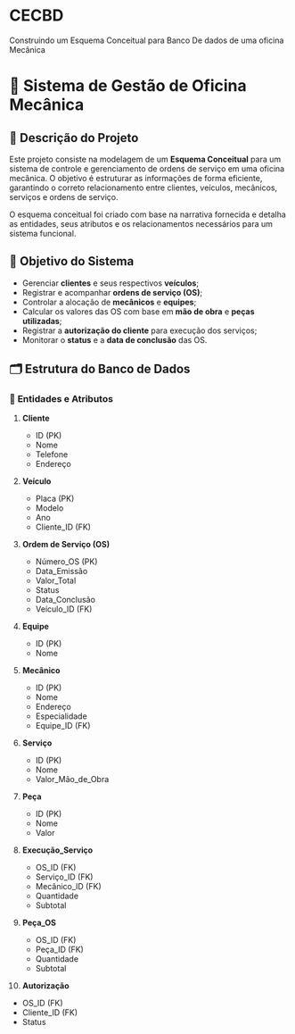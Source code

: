 # CECBD
Construindo um Esquema Conceitual para Banco De dados de uma oficina Mecânica

# 📌 Sistema de Gestão de Oficina Mecânica

## 📖 Descrição do Projeto
Este projeto consiste na modelagem de um **Esquema Conceitual** para um sistema de controle e gerenciamento de ordens de serviço em uma oficina mecânica. O objetivo é estruturar as informações de forma eficiente, garantindo o correto relacionamento entre clientes, veículos, mecânicos, serviços e ordens de serviço.

O esquema conceitual foi criado com base na narrativa fornecida e detalha as entidades, seus atributos e os relacionamentos necessários para um sistema funcional.

## 🎯 Objetivo do Sistema
- Gerenciar **clientes** e seus respectivos **veículos**;
- Registrar e acompanhar **ordens de serviço (OS)**;
- Controlar a alocação de **mecânicos** e **equipes**;
- Calcular os valores das OS com base em **mão de obra** e **peças utilizadas**;
- Registrar a **autorização do cliente** para execução dos serviços;
- Monitorar o **status** e a **data de conclusão** das OS.

## 🗂️ Estrutura do Banco de Dados
### 📌 **Entidades e Atributos**

1. **Cliente**
   - ID (PK)
   - Nome
   - Telefone
   - Endereço

2. **Veículo**
   - Placa (PK)
   - Modelo
   - Ano
   - Cliente_ID (FK)

3. **Ordem de Serviço (OS)**
   - Número_OS (PK)
   - Data_Emissão
   - Valor_Total
   - Status
   - Data_Conclusão
   - Veículo_ID (FK)

4. **Equipe**
   - ID (PK)
   - Nome

5. **Mecânico**
   - ID (PK)
   - Nome
   - Endereço
   - Especialidade
   - Equipe_ID (FK)

6. **Serviço**
   - ID (PK)
   - Nome
   - Valor_Mão_de_Obra

7. **Peça**
   - ID (PK)
   - Nome
   - Valor

8. **Execução_Serviço**
   - OS_ID (FK)
   - Serviço_ID (FK)
   - Mecânico_ID (FK)
   - Quantidade
   - Subtotal

9. **Peça_OS**
   - OS_ID (FK)
   - Peça_ID (FK)
   - Quantidade
   - Subtotal

10. **Autorização**
   - OS_ID (FK)
   - Cliente_ID (FK)
   - Status

